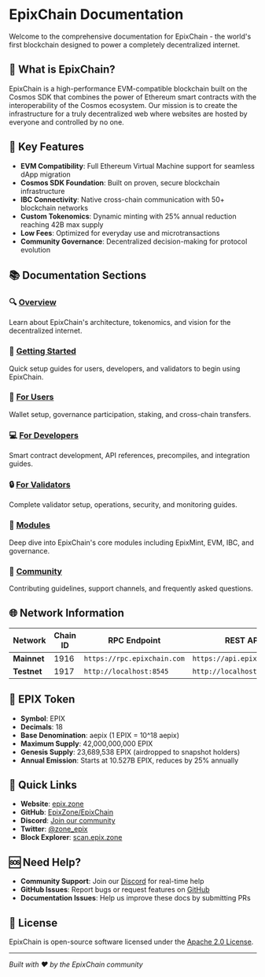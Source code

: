 # EpixChain Documentation

Welcome to the comprehensive documentation for EpixChain - the world's first blockchain designed to power a completely decentralized internet.

## 🌟 What is EpixChain?

EpixChain is a high-performance EVM-compatible blockchain built on the Cosmos SDK that combines the power of Ethereum smart contracts with the interoperability of the Cosmos ecosystem. Our mission is to create the infrastructure for a truly decentralized web where websites are hosted by everyone and controlled by no one.

## 🚀 Key Features

- **EVM Compatibility**: Full Ethereum Virtual Machine support for seamless dApp migration
- **Cosmos SDK Foundation**: Built on proven, secure blockchain infrastructure
- **IBC Connectivity**: Native cross-chain communication with 50+ blockchain networks
- **Custom Tokenomics**: Dynamic minting with 25% annual reduction reaching 42B max supply
- **Low Fees**: Optimized for everyday use and microtransactions
- **Community Governance**: Decentralized decision-making for protocol evolution

## 📚 Documentation Sections

### 🔍 [Overview](overview/)
Learn about EpixChain's architecture, tokenomics, and vision for the decentralized internet.

### 🏁 [Getting Started](getting-started/)
Quick setup guides for users, developers, and validators to begin using EpixChain.

### 👥 [For Users](users/)
Wallet setup, governance participation, staking, and cross-chain transfers.

### 💻 [For Developers](developers/)
Smart contract development, API references, precompiles, and integration guides.

### 🔒 [For Validators](validators/)
Complete validator setup, operations, security, and monitoring guides.

### 🧩 [Modules](modules/)
Deep dive into EpixChain's core modules including EpixMint, EVM, IBC, and governance.

### 🤝 [Community](community/)
Contributing guidelines, support channels, and frequently asked questions.

## 🌐 Network Information

| Network | Chain ID | RPC Endpoint | REST API | Explorer |
|---------|----------|--------------|----------|----------|
| **Mainnet** | 1916 | `https://rpc.epixchain.com` | `https://api.epixchain.com` | `https://scan.epix.zone` |
| **Testnet** | 1917 | `http://localhost:8545` | `http://localhost:1317` | `http://localhost:8080` |

## 💎 EPIX Token

- **Symbol**: EPIX
- **Decimals**: 18
- **Base Denomination**: aepix (1 EPIX = 10^18 aepix)
- **Maximum Supply**: 42,000,000,000 EPIX
- **Genesis Supply**: 23,689,538 EPIX (airdropped to snapshot holders)
- **Annual Emission**: Starts at 10.527B EPIX, reduces by 25% annually

## 🔗 Quick Links

- **Website**: [epix.zone](https://epix.zone)
- **GitHub**: [EpixZone/EpixChain](https://github.com/EpixZone/EpixChain)
- **Discord**: [Join our community](https://discord.gg/epix)
- **Twitter**: [@zone_epix](https://x.com/zone_epix)
- **Block Explorer**: [scan.epix.zone](https://scan.epix.zone)

## 🆘 Need Help?

- **Community Support**: Join our [Discord](https://discord.gg/epix) for real-time help
- **GitHub Issues**: Report bugs or request features on [GitHub](https://github.com/EpixZone/EpixChain/issues)
- **Documentation Issues**: Help us improve these docs by submitting PRs

## 📄 License

EpixChain is open-source software licensed under the [Apache 2.0 License](https://github.com/EpixZone/EpixChain/blob/main/LICENSE).

---

*Built with ❤️ by the EpixChain community*
